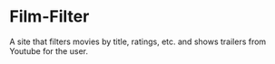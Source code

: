 # Film-Filter
A site that filters movies by title, ratings, etc. and shows trailers from Youtube for the user.
